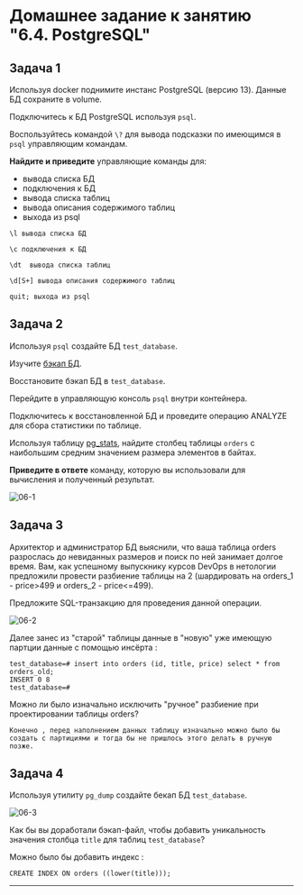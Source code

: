 # Домашнее задание к занятию "6.4. PostgreSQL"

## Задача 1

Используя docker поднимите инстанс PostgreSQL (версию 13). Данные БД сохраните в volume.

Подключитесь к БД PostgreSQL используя `psql`.

Воспользуйтесь командой `\?` для вывода подсказки по имеющимся в `psql` управляющим командам.

**Найдите и приведите** управляющие команды для:
- вывода списка БД
- подключения к БД
- вывода списка таблиц
- вывода описания содержимого таблиц
- выхода из psql

```
\l вывода списка БД

\c подключения к БД

\dt  вывода списка таблиц

\d[S+] вывода описания содержимого таблиц

quit; выхода из psql

```

## Задача 2

Используя `psql` создайте БД `test_database`.

Изучите [бэкап БД](https://github.com/netology-code/virt-homeworks/tree/master/06-db-04-postgresql/test_data).

Восстановите бэкап БД в `test_database`.

Перейдите в управляющую консоль `psql` внутри контейнера.

Подключитесь к восстановленной БД и проведите операцию ANALYZE для сбора статистики по таблице.

Используя таблицу [pg_stats](https://postgrespro.ru/docs/postgresql/12/view-pg-stats), найдите столбец таблицы `orders` 
с наибольшим средним значением размера элементов в байтах.

**Приведите в ответе** команду, которую вы использовали для вычисления и полученный результат.


![06-1](https://user-images.githubusercontent.com/106814458/197866657-6327a461-8bef-4556-9087-65d2c56b3fc1.jpg)


## Задача 3

Архитектор и администратор БД выяснили, что ваша таблица orders разрослась до невиданных размеров и
поиск по ней занимает долгое время. Вам, как успешному выпускнику курсов DevOps в нетологии предложили
провести разбиение таблицы на 2 (шардировать на orders_1 - price>499 и orders_2 - price<=499).

Предложите SQL-транзакцию для проведения данной операции.

![06-2](https://user-images.githubusercontent.com/106814458/197870889-bcba44bd-fc7e-4069-937f-71937adc6162.jpg)

Далее занес из "старой" таблицы данные в "новую" уже имеющую партции данные с помощью инсёрта :

```
test_database=# insert into orders (id, title, price) select * from orders_old;
INSERT 0 8
test_database=#
```

Можно ли было изначально исключить "ручное" разбиение при проектировании таблицы orders?

```
Конечно , перед наполнением данных таблицу изначально можно было бы создать с партициями и тогда бы не пришлось этого делать в ручную позже.
```



## Задача 4

Используя утилиту `pg_dump` создайте бекап БД `test_database`.

![06-3](https://user-images.githubusercontent.com/106814458/197871676-516d1b77-47f6-4e19-ade5-a99c61e9cb12.jpg)


Как бы вы доработали бэкап-файл, чтобы добавить уникальность значения столбца `title` для таблиц `test_database`?

Можно было бы добавить индекс :

```
CREATE INDEX ON orders ((lower(title)));
```

---


